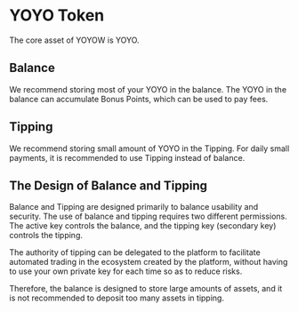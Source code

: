 # YOYO Token

The core asset of YOYOW is YOYO.

## Balance

We recommend storing most of your YOYO in the balance. The YOYO in the balance can accumulate Bonus Points, which can be used to pay fees.

## Tipping

We recommend storing small amount of YOYO in the Tipping. For daily small payments, it is recommended to use Tipping instead of balance.

## The Design of Balance and Tipping

Balance and Tipping are designed primarily to balance usability and security. The use of balance and tipping requires two different permissions. The active key controls the balance, and the tipping key (secondary key) controls the tipping.

The authority of tipping can be delegated to the platform to facilitate automated trading in the ecosystem created by the platform, without having to use your own private key for each time so as to reduce risks.

Therefore, the balance is designed to store large amounts of assets, and it is not recommended to deposit too many assets in tipping.
